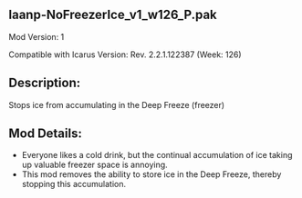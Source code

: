laanp-NoFreezerIce_v1_w126_P.pak
----------------------------------------------------------------------
Mod Version: 1

Compatible with Icarus Version: Rev. 2.2.1.122387 (Week: 126)

## Description:
Stops ice from accumulating in the Deep Freeze (freezer)

## Mod Details:
- Everyone likes a cold drink, but the continual accumulation of ice taking up valuable freezer space is annoying.
- This mod removes the ability to store ice in the Deep Freeze, thereby stopping this accumulation.






























































































